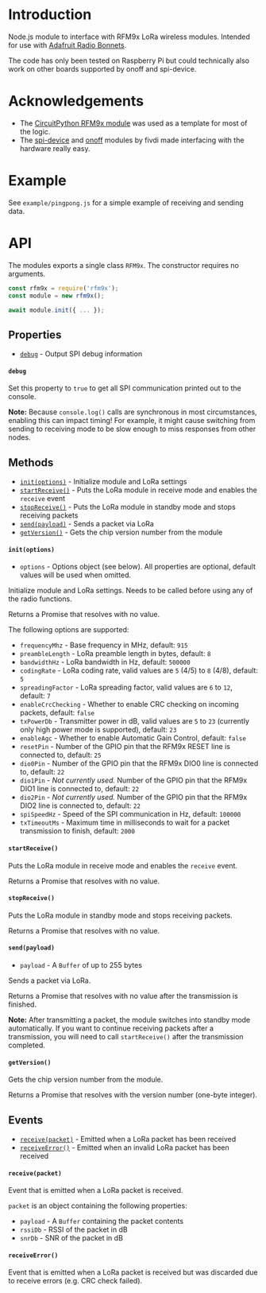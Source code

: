 # Introduction

Node.js module to interface with RFM9x LoRa wireless modules. Intended for use
with [Adafruit Radio Bonnets](https://learn.adafruit.com/adafruit-radio-bonnets/overview).

The code has only been tested on Raspberry Pi but could technically also work
on other boards supported by onoff and spi-device.

# Acknowledgements

- The [CircuitPython RFM9x module](https://github.com/adafruit/Adafruit_CircuitPython_RFM9x)
was used as a template for most of the logic.
- The [spi-device](https://github.com/fivdi/spi-device) and [onoff](https://github.com/fivdi/onoff)
modules by fivdi made interfacing with the hardware really easy.

# Example

See `example/pingpong.js` for a simple example of receiving and sending data.

# API

The modules exports a single class `RFM9x`. The constructor requires no arguments.

```js
const rfm9x = require('rfm9x');
const module = new rfm9x();

await module.init({ ... });
```

## Properties

* [`debug`](#debug) - Output SPI debug information

#### `debug`

Set this property to `true` to get all SPI communication printed out to the console.

**Note:** Because `console.log()` calls are synchronous in most circumstances, enabling this can impact
timing! For example, it might cause switching from sending to receiving mode to be slow enough to miss
responses from other nodes.

## Methods

* [`init(options)`](#initoptions) - Initialize module and LoRa settings
* [`startReceive()`](#startreceive) - Puts the LoRa module in receive mode and enables the `receive` event
* [`stopReceive()`](#stopreceive) - Puts the LoRa module in standby mode and stops receiving packets
* [`send(payload)`](#sendpayload) - Sends a packet via LoRa
* [`getVersion()`](#getversion) - Gets the chip version number from the module

#### `init(options)`

- `options` - Options object (see below). All properties are optional, default values will be
used when omitted.

Initialize module and LoRa settings. Needs to be called before using any of the radio functions.

Returns a Promise that resolves with no value.

The following options are supported:

- `frequencyMhz` - Base frequency in MHz, default: `915`
- `preambleLength` - LoRa preamble length in bytes, default: `8`
- `bandwidthHz` - LoRa bandwidth in Hz, default: `500000`
- `codingRate` - LoRa coding rate, valid values are `5` (4/5) to `8` (4/8), default: `5`
- `spreadingFactor` - LoRa spreading factor, valid values are `6` to `12`, default: `7`
- `enableCrcChecking` - Whether to enable CRC checking on incoming packets, default: `false`
- `txPowerDb` - Transmitter power in dB, valid values are `5` to `23` (currently only high power mode is
supported), default: `23`
- `enableAgc` - Whether to enable Automatic Gain Control, default: `false`
- `resetPin` - Number of the GPIO pin that the RFM9x RESET line is connected to, default: `25`
- `dio0Pin` - Number of the GPIO pin that the RFM9x DIO0 line is connected to, default: `22`
- `dio1Pin` - *Not currently used.* Number of the GPIO pin that the RFM9x DIO1 line is connected to,
default: `22`
- `dio2Pin` - *Not currently used.* Number of the GPIO pin that the RFM9x DIO2 line is connected to,
default: `22`
- `spiSpeedHz` - Speed of the SPI communication in Hz, default: `100000`
- `txTimeoutMs` - Maximum time in milliseconds to wait for a packet transmission to finish, default: `2000`

#### `startReceive()`

Puts the LoRa module in receive mode and enables the `receive` event.

Returns a Promise that resolves with no value.

#### `stopReceive()`

Puts the LoRa module in standby mode and stops receiving packets.

Returns a Promise that resolves with no value.

#### `send(payload)`

- `payload` - A `Buffer` of up to 255 bytes

Sends a packet via LoRa.

Returns a Promise that resolves with no value after the transmission is finished.

**Note:** After transmitting a packet, the module switches into standby mode automatically. If you want to
continue receiving packets after a transmission, you will need to call `startReceive()` after the transmission
completed.

#### `getVersion()`

Gets the chip version number from the module.

Returns a Promise that resolves with the version number (one-byte integer).

## Events

* [`receive(packet)`](#receivepacket) - Emitted when a LoRa packet has been received
* [`receiveError()`](#receiveerror) - Emitted when an invalid LoRa packet has been received

#### `receive(packet)`

Event that is emitted when a LoRa packet is received.

`packet` is an object containing the following properties:
- `payload` - A `Buffer` containing the packet contents
- `rssiDb` - RSSI of the packet in dB
- `snrDb` - SNR of the packet in dB

#### `receiveError()`

Event that is emitted when a LoRa packet is received but was discarded due to receive errors (e.g. CRC check
failed).
